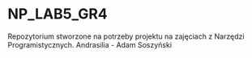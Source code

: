 # NP_LAB5_GR4
Repozytorium stworzone na potrzeby projektu na zajęciach z Narzędzi Programistycznych.
Andrasilia - Adam Soszyński
